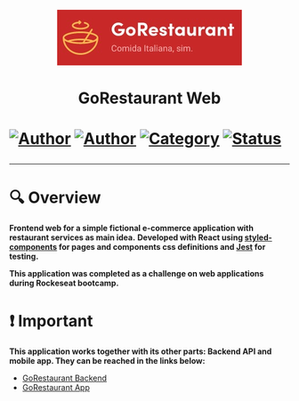 <p align="center">
   <img src="https://github.com/tfbio/restaurant_web/blob/master/github/restaurantweb_logo.jpg"/>
</p>
<h1 align="center">GoRestaurant Web<h1>
  
[![Author](https://img.shields.io/badge/author-Tfbio-brightgreen)](https://github.com/tfbio)
[![Author](https://img.shields.io/badge/author-Rocketseat-brightgreen)](https://github.com/Rocketseat)
[![Category](https://img.shields.io/badge/category-challenge-brightgreen)](#)
[![Status](https://img.shields.io/badge/status-finished-brightgreen)](#)

---
# :mag: Overview

**Frontend web for a simple fictional e-commerce application with restaurant services as main idea.**
**Developed with React using [styled-components](https://styled-components.com/) for pages and components css definitions and [Jest](https://jestjs.io/) for testing.**

**This application was completed as a challenge on web applications during Rockeseat bootcamp.**

# :heavy_exclamation_mark: Important

**This application works together with its other parts: Backend API and mobile app. They can be reached in the links below:**
- [GoRestaurant Backend](https://github.com/tfbio/e_commerce)
- [GoRestaurant App](https://github.com/tfbio/restaurant_mobile)
